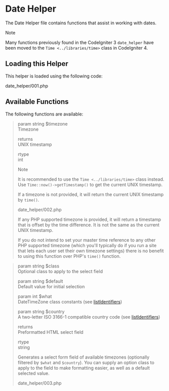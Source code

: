 # Date Helper

The Date Helper file contains functions that assist in working with
dates.

<div class="contents" local="" depth="2">

</div>

> [!NOTE]
> Many functions previously found in the CodeIgniter 3 `date_helper`
> have been moved to the `Time <../libraries/time>` class in CodeIgniter
> 4.

## Loading this Helper

This helper is loaded using the following code:

<div class="literalinclude">

date_helper/001.php

</div>

## Available Functions

The following functions are available:

> param string \$timezone  
> Timezone
>
> returns  
> UNIX timestamp
>
> rtype  
> int
>
> > [!NOTE]
> > It is recommended to use the `Time <../libraries/time>` class
> > instead. Use `Time::now()->getTimestamp()` to get the current UNIX
> > timestamp.
>
> If a timezone is not provided, it will return the current UNIX
> timestamp by `time()`.
>
> <div class="literalinclude">
>
> date_helper/002.php
>
> </div>
>
> If any PHP supported timezone is provided, it will return a timestamp
> that is offset by the time difference. It is not the same as the
> current UNIX timestamp.
>
> If you do not intend to set your master time reference to any other
> PHP supported timezone (which you'll typically do if you run a site
> that lets each user set their own timezone settings) there is no
> benefit to using this function over PHP's `time()` function.

> param string \$class  
> Optional class to apply to the select field
>
> param string \$default  
> Default value for initial selection
>
> param int \$what  
> DateTimeZone class constants (see
> [listIdentifiers](https://www.php.net/manual/en/datetimezone.listidentifiers.php))
>
> param string \$country  
> A two-letter ISO 3166-1 compatible country code (see
> [listIdentifiers](https://www.php.net/manual/en/datetimezone.listidentifiers.php))
>
> returns  
> Preformatted HTML select field
>
> rtype  
> string
>
> Generates a <span class="title-ref">select</span> form field of
> available timezones (optionally filtered by `$what` and `$country`).
> You can supply an option class to apply to the field to make
> formatting easier, as well as a default selected value.
>
> <div class="literalinclude">
>
> date_helper/003.php
>
> </div>
